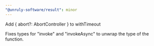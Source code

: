 ```yaml
---
"@unruly-software/result": minor
---
```


Add { abort?: AbortController } to withTimeout

Fixes types for "invoke" and "invokeAsync" to unwrap the type of the function.

